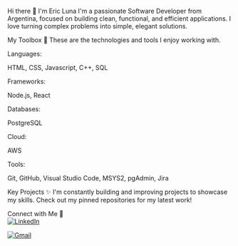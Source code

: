 Hi there 👋 I'm Eric Luna
I'm a passionate Software Developer from Argentina, focused on building clean, functional, and efficient applications. I love turning complex problems into simple, elegant solutions.

My Toolbox 🚀
These are the technologies and tools I enjoy working with.

Languages:

HTML, CSS, Javascript, C++, SQL

Frameworks:

Node.js, React

Databases:

PostgreSQL

Cloud: 

AWS

Tools:

Git, GitHub, Visual Studio Code, MSYS2, pgAdmin, Jira

Key Projects ✨
I'm constantly building and improving projects to showcase my skills. Check out my pinned repositories for my latest work!

Connect with Me 💬  
<a href="https://www.linkedin.com/in/ericluna-dev/" target="_blank">
  <img alt="LinkedIn" src="https://img.shields.io/badge/LinkedIn-0077B5?style=for-the-badge&logo=linkedin&logoColor=white" />
</a>

<a href="ericlunaseven@gmail.com">
<img alt="Gmail" src="https://img.shields.io/badge/Gmail-D14836?style=for-the-badge&logo=gmail&logoColor=white" />
</a>
